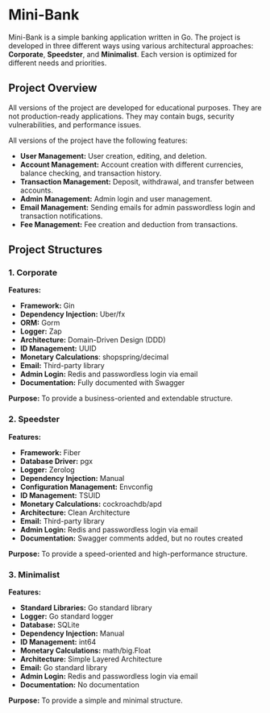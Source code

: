 # Mini-Bank

Mini-Bank is a simple banking application written in Go. The project is developed in three different ways using various architectural approaches: **Corporate**, **Speedster**, and **Minimalist**. Each version is optimized for different needs and priorities.

## Project Overview

All versions of the project are developed for educational purposes. They are not production-ready applications. They may contain bugs, security vulnerabilities, and performance issues.

All versions of the project have the following features:
- **User Management:** User creation, editing, and deletion.
- **Account Management:** Account creation with different currencies, balance checking, and transaction history.
- **Transaction Management:** Deposit, withdrawal, and transfer between accounts.
- **Admin Management:** Admin login and user management.
- **Email Management:** Sending emails for admin passwordless login and transaction notifications.
- **Fee Management:** Fee creation and deduction from transactions.

## Project Structures

### 1. Corporate

**Features:**
- **Framework:** Gin
- **Dependency Injection:** Uber/fx
- **ORM:** Gorm
- **Logger:** Zap
- **Architecture:** Domain-Driven Design (DDD)
- **ID Management:** UUID
- **Monetary Calculations**: shopspring/decimal
- **Email:** Third-party library
- **Admin Login:** Redis and passwordless login via email
- **Documentation:** Fully documented with Swagger

**Purpose:** To provide a business-oriented and extendable structure.

### 2. Speedster

**Features:**
- **Framework:** Fiber
- **Database Driver:** pgx
- **Logger:** Zerolog
- **Dependency Injection:** Manual
- **Configuration Management:** Envconfig
- **ID Management:** TSUID
- **Monetary Calculations:** cockroachdb/apd
- **Architecture:** Clean Architecture
- **Email:** Third-party library
- **Admin Login:** Redis and passwordless login via email
- **Documentation:** Swagger comments added, but no routes created

**Purpose:** To provide a speed-oriented and high-performance structure.

### 3. Minimalist

**Features:**
- **Standard Libraries:** Go standard library
- **Logger:** Go standard logger
- **Database:** SQLite
- **Dependency Injection:** Manual
- **ID Management:** int64
- **Monetary Calculations:** math/big.Float
- **Architecture:** Simple Layered Architecture
- **Email:** Go standard library
- **Admin Login:** Redis and passwordless login via email
- **Documentation:** No documentation

**Purpose:** To provide a simple and minimal structure.